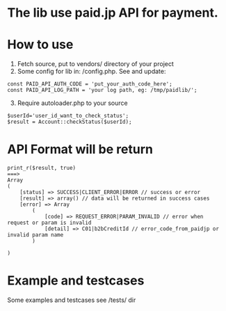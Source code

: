 # The lib use paid.jp API for payment.
# How to use
1. Fetch source, put to vendors/ directory of your project
2. Some config for lib in: /config.php. See and update:
```
const PAID_API_AUTH_CODE = 'put_your_auth_code_here';
const PAID_API_LOG_PATH = 'your log path, eg: /tmp/paidlib/';
``` 
3. Require autoloader.php to your source
``` 
$userId='user_id_want_to_check_status';
$result = Account::checkStatus($userId);
``` 
# API Format will be return
```
print_r($result, true)
===>
Array
(
    [status] => SUCCESS|CLIENT_ERROR|ERROR // success or error
    [result] => array() // data will be returned in success cases
    [error] => Array
        (
            [code] => REQUEST_ERROR|PARAM_INVALID // error when request or param is invalid
            [detail] => C01|b2bCreditId // error_code_from_paidjp or invalid param name
        )

)
```
# Example and testcases
Some examples and testcases see /tests/ dir

